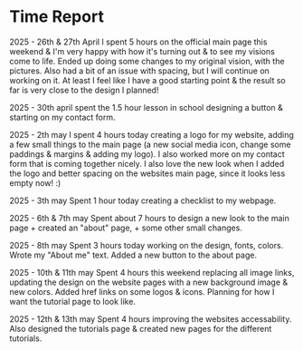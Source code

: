 # Time Report

2025 - 26th & 27th April
I spent 5 hours on the official main page this weekend & I'm very happy with how it's turning out & to see my visions come to life.
Ended up doing some changes to my original vision, with the pictures. Also had a bit of an issue with spacing, but I will continue on working on it. At least I feel like I have a good starting point & the result so far is very close to the design I planned!

2025 - 30th april
spent the 1.5 hour lesson in school designing a button & starting on my contact form.

2025 - 2th may
I spent 4 hours today creating a logo for my website, adding a few small things to the main page (a new social media icon, change some paddings & margins & adding my logo). I also worked more on my contact form that is coming together nicely. I also love the new look when I added the logo and better spacing on the websites main page, since it looks less empty now! :)

2025 - 3th may
Spent 1 hour today creating a checklist to my webpage. 

2025 - 6th & 7th may
Spent about 7 hours to design a new look to the main page + created an "about" page, + some other small changes.

2025 - 8th may
Spent 3 hours today working on the design, fonts, colors. Wrote my "About me" text. Added a new button to the about page. 

2025 - 10th & 11th may
Spent 4 hours this weekend replacing all image links, updating the design on the website pages with a new background image & new colors. Added href links on some logos & icons. Planning for how I want the tutorial page to look like. 

2025 - 12th & 13th may
Spent 4 hours improving the websites accessability. Also designed the tutorials page & created new pages for the different tutorials.








